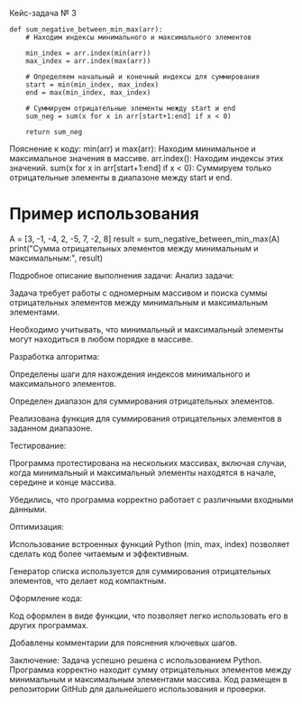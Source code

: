 Кейс-задача № 3


    def sum_negative_between_min_max(arr):
        # Находим индексы минимального и максимального элементов
    
        min_index = arr.index(min(arr))
        max_index = arr.index(max(arr))
    
        # Определяем начальный и конечный индексы для суммирования
        start = min(min_index, max_index)
        end = max(min_index, max_index)
    
        # Суммируем отрицательные элементы между start и end
        sum_neg = sum(x for x in arr[start+1:end] if x < 0)
    
        return sum_neg
    
Пояснение к коду:
min(arr) и max(arr): Находим минимальное и максимальное значения в массиве.
arr.index(): Находим индексы этих значений.
sum(x for x in arr[start+1:end] if x < 0): Суммируем только отрицательные элементы в диапазоне между start и end.

# Пример использования
A = [3, -1, -4, 2, -5, 7, -2, 8]
result = sum_negative_between_min_max(A)
print("Сумма отрицательных элементов между минимальным и максимальным:", result)


Подробное описание выполнения задачи:
Анализ задачи:

Задача требует работы с одномерным массивом и поиска суммы отрицательных элементов между минимальным и максимальным элементами.

Необходимо учитывать, что минимальный и максимальный элементы могут находиться в любом порядке в массиве.

Разработка алгоритма:

Определены шаги для нахождения индексов минимального и максимального элементов.

Определен диапазон для суммирования отрицательных элементов.

Реализована функция для суммирования отрицательных элементов в заданном диапазоне.

Тестирование:

Программа протестирована на нескольких массивах, включая случаи, когда минимальный и максимальный элементы находятся в начале, середине и конце массива.

Убедились, что программа корректно работает с различными входными данными.

Оптимизация:

Использование встроенных функций Python (min, max, index) позволяет сделать код более читаемым и эффективным.

Генератор списка используется для суммирования отрицательных элементов, что делает код компактным.

Оформление кода:

Код оформлен в виде функции, что позволяет легко использовать его в других программах.

Добавлены комментарии для пояснения ключевых шагов.

Заключение:
Задача успешно решена с использованием Python. Программа корректно находит сумму отрицательных элементов между минимальным и максимальным элементами массива. Код размещен в репозитории GitHub для дальнейшего использования и проверки.
